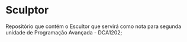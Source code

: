 # Sculptor
Repositório que contém o Escultor que servirá como nota para segunda unidade de Programação Avançada - DCA1202; 

